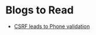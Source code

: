 # Blogs to Read 

- [ CSRF leads to Phone validation](https://infosecwriteups.com/executing-csrf-with-phone-validation-103c525dd310?gi=4add41028ee7)

